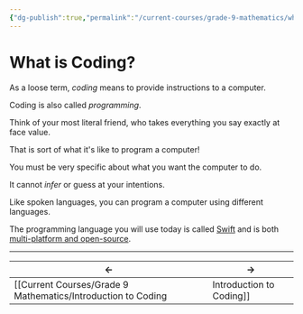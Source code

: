 ```yaml
---
{"dg-publish":true,"permalink":"/current-courses/grade-9-mathematics/what-is-coding/","dgHomeLink":false}
---
```


# What is Coding?

As a loose term, *coding* means to provide instructions to a computer.

Coding is also called *programming*.

Think of your most literal friend, who takes everything you say exactly at face value.

That is sort of what it's like to program a computer!

You must be very specific about what you want the computer to do.

It cannot *infer* or guess at your intentions.

Like spoken languages, you can program a computer using different languages.

The programming language you will use today is called [Swift](https://developer.apple.com/swift/) and is both [multi-platform and open-source](https://www.swift.org).

---

←|**→**|
-|-|
[[Current Courses/Grade 9 Mathematics/Introduction to Coding|Introduction to Coding]]|[[Current Courses/Grade 9 Mathematics/Pathways|Pathways]]|